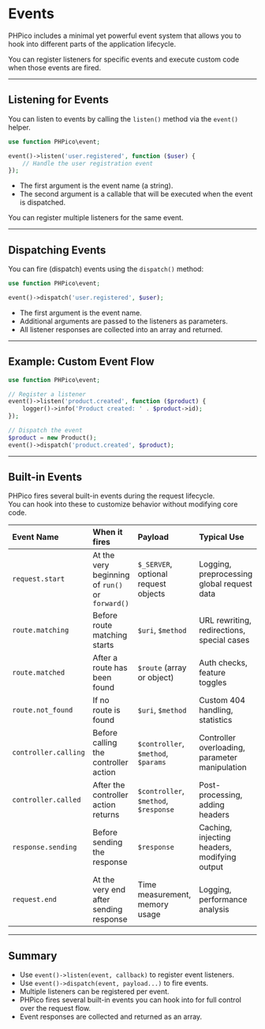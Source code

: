 # Events

PHPico includes a minimal yet powerful event system that allows you to hook into different parts of the application lifecycle.

You can register listeners for specific events and execute custom code when those events are fired.

---

## Listening for Events

You can listen to events by calling the `listen()` method via the `event()` helper.

```php
use function PHPico\event;

event()->listen('user.registered', function ($user) {
    // Handle the user registration event
});
```

- The first argument is the event name (a string).
- The second argument is a callable that will be executed when the event is dispatched.

You can register multiple listeners for the same event.

---

## Dispatching Events

You can fire (dispatch) events using the `dispatch()` method:

```php
use function PHPico\event;

event()->dispatch('user.registered', $user);
```

- The first argument is the event name.
- Additional arguments are passed to the listeners as parameters.
- All listener responses are collected into an array and returned.

---

## Example: Custom Event Flow

```php
use function PHPico\event;

// Register a listener
event()->listen('product.created', function ($product) {
    logger()->info('Product created: ' . $product->id);
});

// Dispatch the event
$product = new Product();
event()->dispatch('product.created', $product);
```

---

## Built-in Events

PHPico fires several built-in events during the request lifecycle.  
You can hook into these to customize behavior without modifying core code.

| Event Name | When it fires | Payload | Typical Use |
|:---|:---|:---|:---|
| `request.start` | At the very beginning of `run()` or `forward()` | `$_SERVER`, optional request objects | Logging, preprocessing global request data |
| `route.matching` | Before route matching starts | `$uri`, `$method` | URL rewriting, redirections, special cases |
| `route.matched` | After a route has been found | `$route` (array or object) | Auth checks, feature toggles |
| `route.not_found` | If no route is found | `$uri`, `$method` | Custom 404 handling, statistics |
| `controller.calling` | Before calling the controller action | `$controller`, `$method`, `$params` | Controller overloading, parameter manipulation |
| `controller.called` | After the controller action returns | `$controller`, `$method`, `$response` | Post-processing, adding headers |
| `response.sending` | Before sending the response | `$response` | Caching, injecting headers, modifying output |
| `request.end` | At the very end after sending response | Time measurement, memory usage | Logging, performance analysis |

---

## Summary

- Use `event()->listen(event, callback)` to register event listeners.
- Use `event()->dispatch(event, payload...)` to fire events.
- Multiple listeners can be registered per event.
- PHPico fires several built-in events you can hook into for full control over the request flow.
- Event responses are collected and returned as an array.
